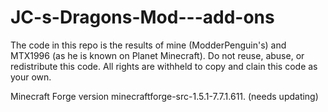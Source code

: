 JC-s-Dragons-Mod---add-ons
==========================

The code in this repo is the results of mine (ModderPenguin's) and MTX1996 (as he is known on Planet Minecraft).
Do not reuse, abuse, or redistribute this code. All rights are withheld to copy and clain this code as your own.

Minecraft Forge version minecraftforge-src-1.5.1-7.7.1.611. (needs updating)
